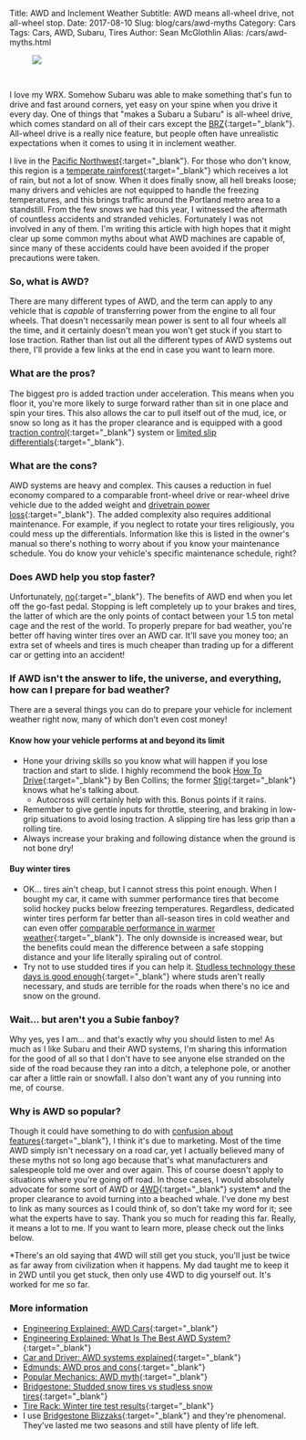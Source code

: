 Title: AWD and Inclement Weather
Subtitle: AWD means all-wheel drive, not all-wheel stop.
Date: 2017-08-10
Slug: blog/cars/awd-myths
Category: Cars
Tags: Cars, AWD, Subaru, Tires
Author: Sean McGlothlin
Alias: /cars/awd-myths.html

<figure class="image-center">
  <img src="/images/subaru_rain.jpg"/>
</figure>

<br>

I love my WRX. Somehow Subaru was able to make something that's fun to drive and fast around corners, yet easy on your spine when you drive it every day. One of things that "makes a Subaru a Subaru" is all-wheel drive, which comes standard on all of their cars except the [BRZ](http://www.subaru.com/vehicles/brz/index.html){:target="\_blank"}. All-wheel drive is a really nice feature, but people often have unrealistic expectations when it comes to using it in inclement weather.

I live in the [Pacific Northwest](https://en.wikipedia.org/wiki/Pacific_Northwest){:target="\_blank"}. For those who don't know, this region is a [temperate rainforest](https://en.wikipedia.org/wiki/Temperate_rainforest){:target="\_blank"} which receives a lot of rain, but not a lot of snow. When it does finally snow, all hell breaks loose; many drivers and vehicles are not equipped to handle the freezing temperatures, and this brings traffic around the Portland metro area to a standstill. From the few snows we had this year, I witnessed the aftermath of countless accidents and stranded vehicles. Fortunately I was not involved in any of them. I'm writing this article with high hopes that it might clear up some common myths about what AWD machines are capable of, since many of these accidents could have been avoided if the proper precautions were taken.

### So, what is AWD?

There are many different types of AWD, and the term can apply to any vehicle that is *capable* of transferring power from the engine to all four wheels. That doesn't necessarily mean power is sent to all four wheels all the time, and it certainly doesn't mean you won't get stuck if you start to lose traction. Rather than list out all the different types of AWD systems out there, I'll provide a few links at the end in case you want to learn more.

### What are the pros?

The biggest pro is added traction under acceleration. This means when you floor it, you're more likely to surge forward rather than sit in one place and spin your tires. This also allows the car to pull itself out of the mud, ice, or snow so long as it has the proper clearance and is equipped with a good [traction control](https://youtu.be/LXwNllw0CLQ){:target="\_blank"} system or [limited slip differentials](https://youtu.be/WeLm7wHvdxQ){:target="\_blank"}.

### What are the cons?

AWD systems are heavy and complex. This causes a reduction in fuel economy compared to a comparable front-wheel drive or rear-wheel drive vehicle due to the added weight and [drivetrain power loss](https://youtu.be/BOFVnkrkQ6k){:target="\_blank"}. The added complexity also requires additional maintenance. For example, if you neglect to rotate your tires religiously, you could mess up the differentials. Information like this is listed in the owner's manual so there's nothing to worry about if you know your maintenance schedule. You do know your vehicle's specific maintenance schedule, right?

### Does AWD help you stop faster?

Unfortunately, [no](https://www.consumerreports.org/cro/magazine/2015/09/do-you-really-need-awd-in-the-snow/index.htm){:target="\_blank"}. The benefits of AWD end when you let off the go-fast pedal. Stopping is left completely up to your brakes and tires, the latter of which are the only points of contact between your 1.5 ton metal cage and the rest of the world. To properly prepare for bad weather, you're better off having winter tires over an AWD car. It'll save you money too; an extra set of wheels and tires is much cheaper than trading up for a different car or getting into an accident!

### If AWD isn't the answer to life, the universe, and everything, how can I prepare for bad weather?

There are a several things you can do to prepare your vehicle for inclement weather right now, many of which don't even cost money!

#### Know how your vehicle performs at and beyond its limit

- Hone your driving skills so you know what will happen if you lose traction and start to slide. I highly recommend the book [How To Drive](https://www.amazon.com/How-Drive-Instruction-Advice-Hollywoods/dp/1452145296/ref=pd_lpo_sbs_14_img_0?_encoding=UTF8&psc=1&refRID=VVK5Z5KCYMBQ6GMBNB2C){:target="\_blank"} by Ben Collins; the former [Stig](https://en.wikipedia.org/wiki/The_Stig){:target="\_blank"} knows what he's talking about.
	- Autocross will certainly help with this. Bonus points if it rains.
- Remember to give gentle inputs for throttle, steering, and braking in low-grip situations to avoid losing traction. A slipping tire has less grip than a rolling tire.
- Always increase your braking and following distance when the ground is not bone dry!

#### Buy winter tires

- OK... tires ain't cheap, but I cannot stress this point enough. When I bought my car, it came with summer performance tires that become solid hockey pucks below freezing temperatures. Regardless, dedicated winter tires perform far better than all-season tires in cold weather and can even offer [comparable performance in warmer weather](http://www.roadandtrack.com/new-cars/videos/a5604/winter-tires-track-tested/){:target="\_blank"}. The only downside is increased wear, but the benefits could mean the difference between a safe stopping distance and your life literally spiraling out of control.
- Try not to use studded tires if you can help it. [Studless technology these days is good enough](https://www.bridgestonetire.com/tread-and-trend/drivers-ed/snow-tires-studded-tires-vs-studless-tires){:target="\_blank"} where studs aren't really necessary, and studs are terrible for the roads when there's no ice and snow on the ground.

### Wait... but aren't you a Subie fanboy?

Why yes, yes I am... and that's exactly why you should listen to me! As much as I like Subaru and their AWD systems, I'm sharing this information for the good of all so that I don't have to see anyone else stranded on the side of the road because they ran into a ditch, a telephone pole, or another car after a little rain or snowfall. I also don't want any of you running into me, of course.

### Why is AWD so popular?

Though it could have something to do with [confusion about features](http://www.roadandtrack.com/car-culture/a11665160/people-have-no-clue-what-features-their-cars-actually-have){:target="\_blank"}, I think it's due to marketing. Most of the time AWD simply isn't necessary on a road car, yet I actually believed many of these myths not so long ago because that's what manufacturers and salespeople told me over and over again. This of course doesn't apply to situations where you're going off road. In those cases, I would absolutely advocate for some sort of AWD or [4WD](https://en.wikipedia.org/wiki/Four-wheel_drive){:target="\_blank"} system\* and the proper clearance to avoid turning into a beached whale. I've done my best to link as many sources as I could think of, so don't take my word for it; see what the experts have to say. Thank you so much for reading this far. Really, it means a lot to me. If you want to learn more, please check out the links below.

\*There's an old saying that 4WD will still get you stuck, you'll just be twice as far away from civilization when it happens. My dad taught me to keep it in 2WD until you get stuck, then only use 4WD to dig yourself out. It's worked for me so far.

### More information

- [Engineering Explained: AWD Cars](https://youtu.be/UL9LmT3fzbQ){:target="\_blank"}
- [Engineering Explained: What Is The Best AWD System?](https://youtu.be/jm-_Ncjunuc){:target="\_blank"}
- [Car and Driver: AWD systems explained](http://www.caranddriver.com/features/we-dissect-every-type-of-all-wheel-drive-system-feature){:target="\_blank"}
- [Edmunds: AWD pros and cons](https://www.edmunds.com/car-buying/do-you-need-an-all-wheel-drive-or-four-wheel-drive-car.html){:target="\_blank"}
- [Popular Mechanics: AWD myth](http://www.popularmechanics.com/cars/a3091/the-myth-of-the-all-powerful-all-wheel-drive-15202862/){:target="\_blank"}
- [Bridgestone: Studded snow tires vs studless snow tires](https://www.bridgestonetire.com/tread-and-trend/drivers-ed/snow-tires-studded-tires-vs-studless-tires){:target="\_blank"}
- [Tire Rack: Winter tire test results](https://www.tirerack.com/tires/tests/testDisplay.jsp?ttid=193){:target="\_blank"}
- I use [Bridgestone Blizzaks](https://www.bridgestonetire.com/tire-brand/blizzak){:target="\_blank"} and they're phenomenal. They've lasted me two seasons and still have plenty of life left.